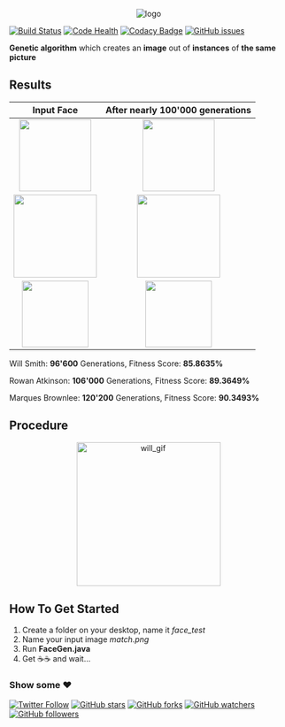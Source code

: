 <p align="center"><img alt="logo" src="images/thisgiftookmelongerthanexpected.gif"></p>

[![Build Status](https://travis-ci.org/Murgio/Genetic-Algorithm-Montage.svg?branch=master)](https://travis-ci.org/Murgio/Genetic-Algorithm-Montage)
[![Code Health](https://landscape.io/github/Murgio/Genetic-Algorithm-Montage/master/landscape.svg?style=flat)](https://landscape.io/github/Murgio/Genetic-Algorithm-Montage/master)
[![Codacy Badge](https://api.codacy.com/project/badge/Grade/78889379dbe94fdf8a9c44746e13bd6b)](https://www.codacy.com/app/muriz-se/Genetic-Algorithm-Montage?utm_source=github.com&amp;utm_medium=referral&amp;utm_content=Murgio/Genetic-Algorithm-Montage&amp;utm_campaign=Badge_Grade)
[![GitHub issues](https://img.shields.io/github/issues/Murgio/Genetic-Algorithm-Montage.svg)](https://github.com/Murgio/Genetic-Algorithm-Montage/issues)

**Genetic algorithm** which creates an **image** out of **instances** of **the same picture**

## Results

Input Face             |   After nearly 100'000 generations
:-------------------------:|:-------------------------:
<img src="https://raw.githubusercontent.com/Murgio/Genetic-Algorithm-Montage/master/images/will.jpg" width="130">  |  <img src="https://raw.githubusercontent.com/Murgio/Genetic-Algorithm-Montage/master/images/96600%20gens.jpg" width="130">
<img src="https://raw.githubusercontent.com/Murgio/Genetic-Algorithm-Montage/master/images/rowan.png" width="150"> | <img src="https://raw.githubusercontent.com/Murgio/Genetic-Algorithm-Montage/master/images/106000%20gens.png" width="150">
<img src="https://raw.githubusercontent.com/Murgio/Genetic-Algorithm-Montage/master/images/mkbhd.png" width="120"> | <img src="https://raw.githubusercontent.com/Murgio/Genetic-Algorithm-Montage/master/images/120200%20gens.png" width="120">

Will Smith: **96'600** Generations, Fitness Score: **85.8635%**

Rowan Atkinson: **106'000** Generations, Fitness Score: **89.3649%**

Marques Brownlee: **120'200** Generations, Fitness Score: **90.3493%**

## Procedure

<p align="center"><img alt="will_gif" src="images/will_genetic.gif" width="260"></p>

## How To Get Started
1. Create a folder on your desktop, name it *face_test*
2. Name your input image *match.png*
3. Run **FaceGen.java**
4. Get :coffee::coffee: and wait...

### Show some :heart:
[![Twitter Follow](https://img.shields.io/twitter/follow/MurgioMurmani.svg?style=social)](https://twitter.com/murgiomurmani)
[![GitHub stars](https://img.shields.io/github/stars/Murgio/Genetic-Algorithm-Montage.svg?style=social&label=Star)](https://github.com/Murgio/Genetic-Algorithm-Montage)
[![GitHub forks](https://img.shields.io/github/forks/Murgio/Genetic-Algorithm-Montage.svg?style=social&label=Fork)](https://github.com/Murgio/Genetic-Algorithm-Montage/fork) 
[![GitHub watchers](https://img.shields.io/github/watchers/Murgio/Genetic-Algorithm-Montage.svg?style=social&label=Watch)](https://github.com/Murgio/Genetic-Algorithm-Montage) 
[![GitHub followers](https://img.shields.io/github/followers/Murgio.svg?style=social&label=Follow)](https://github.com/Murgio/Genetic-Algorithm-Montage)

